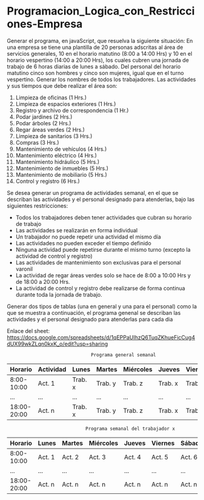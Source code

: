 # Programacion_Logica_con_Restricciones-Empresa

Generar el programa, en javaScript, que resuelva la siguiente situación:
En una empresa se tiene una plantilla de 20 personas adscritas al área de servicios
generales, 10 en el horario matutino (8:00 a 14:00 Hrs) y 10 en el horario vespertino
(14:00 a 20:00 Hrs), los cuales cubren una jornada de trabajo de 6 horas diarias de
lunes a sábado.
Del personal del horario matutino cinco son hombres y cinco son mujeres, igual que en
el turno vespertino. Generar los nombres de todos los trabajadores.
Las actividades y sus tiempos que debe realizar el área son:

1. Limpieza de oficinas (1 Hrs.)
2. Limpieza de espacios exteriores (1 Hrs.)
3. Registro y archivo de correspondencia (1 Hr.)
4. Podar jardines (2 Hrs.)
5. Podar árboles (2 Hrs.)
6. Regar áreas verdes (2 Hrs.)
7. Limpieza de sanitarios (3 Hrs.)
8. Compras (3 Hrs.)
9. Mantenimiento de vehículos (4 Hrs.)
10. Mantenimiento eléctrico (4 Hrs.)
11. Mantenimiento hidráulico (5 Hrs.)
12. Mantenimiento de inmuebles (5 Hrs.)
13. Mantenimiento de mobiliario (5 Hrs.)
14. Control y registro (6 Hrs.)


Se desea generar un programa de actividades semanal, en el que se describan las
actividades y el personal designado para atenderlas, bajo las siguientes restricciones:

- Todos los trabajadores deben tener actividades que cubran su horario de trabajo
- Las actividades se realizarán en forma individual
- Un trabajador no puede repetir una actividad el mismo día
- Las actividades no pueden exceder el tiempo definido
- Ninguna actividad puede repetirse durante el mismo turno (excepto la actividad de control y registro)
- Las actividades de mantenimiento son exclusivas para el personal varonil
- La actividad de regar áreas verdes solo se hace de 8:00 a 10:00 Hrs y de 18:00 a 20:00 Hrs.
- La actividad de control y registro debe realizarse de forma continua durante toda la jornada de trabajo.

Generar dos tipos de tablas (una en general y una para el personal) como la que se muestra a continuación, el programa genenal se describan las actividades y el personal designado para atenderlas para cada dia

Enlace del sheet: https://docs.google.com/spreadsheets/d/1qEPPaUIhzQ6TuqZKhueFicCug4dUX99wkZLqn0kxK_o/edit?usp=sharing

                                   Programa general semanal                                         
|    Horario    |  Actividad  |   Lunes   |  Martes  | Miércoles |  Jueves  | Viernes   | Sábado     |
| ------------- | ----------- | --------- | -------- | --------- | -------- | --------- | ---------- |
|  8:00-10:00   | Act. 1      | Trab. x   | Trab. y  |  Trab. z  | Trab. x  |  Trab. y  |  Trab.z    |
|      ...      |      ...    |   ...     |    ...   |   ...     |    ...   |    ...    |    ...     |
|  18:00-20:00  |  Act. n     |  Trab. x  | Trab. y  | Trab. z   | Trab. x  |   Trab. y |   Trab.z   |


                                 Programa semanal del trabajador x
|    Horario    |   Lunes   |  Martes  | Miércoles |  Jueves  | Viernes   | Sábado     |
| ------------- | --------- | -------- | --------- | -------- | --------- | ---------- |
|  8:00-10:00   |  Act. 1   |  Act. 2  |   Act. 3  |  Act. 4  |   Act. 5  |   Act. 6   |
|      ...      |   ...     |    ...   |   ...     |    ...   |    ...    |    ...     |
|  18:00-20:00  |   Act. n  |  Act. n  |  Act. n   |  Act. n  |    Act. n |    Act. n   |

